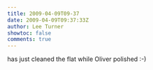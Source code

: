 ```yaml
---
title: 2009-04-09T09-37
date: 2009-04-09T09:37:33Z
author: Lee Turner
showtoc: false
comments: true
---
```


has just cleaned the flat while Oliver polished :-)

